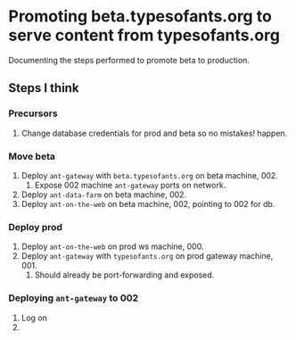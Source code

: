 # Promoting beta.typesofants.org to serve content from typesofants.org

Documenting the steps performed to promote beta to production.

## Steps I think

### Precursors

1. Change database credentials for prod and beta so no mistakes! happen.

### Move beta

1. Deploy `ant-gateway` with `beta.typesofants.org` on beta machine, 002.
   1. Expose 002 machine `ant-gateway` ports on network.
1. Deploy `ant-data-farm` on beta machine, 002.
1. Deploy `ant-on-the-web` on beta machine, 002, pointing to 002 for db.

### Deploy prod

1. Deploy `ant-on-the-web` on prod ws machine, 000.
1. Deploy `ant-gateway` with `typesofants.org` on prod gateway machine, 001.
   1. Should already be port-forwarding and exposed.

### Deploying `ant-gateway` to 002

1. Log on
1.
